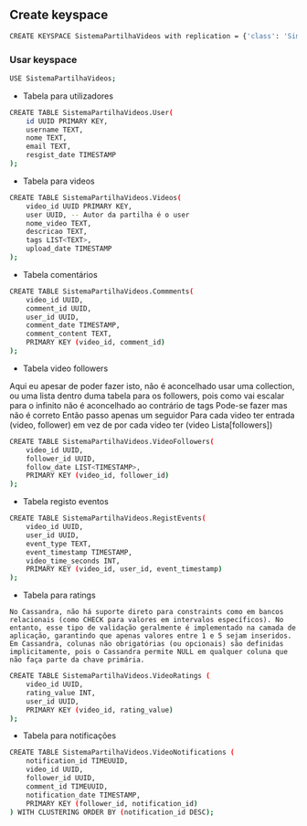 ## Create keyspace

```bash
CREATE KEYSPACE SistemaPartilhaVideos with replication = {'class': 'SimpleStrategy', 'replication_factor': 3};
```

### Usar keyspace

```bash
USE SistemaPartilhaVideos;
```

- Tabela para utilizadores
```bash
CREATE TABLE SistemaPartilhaVideos.User(
    id UUID PRIMARY KEY,
    username TEXT,
    nome TEXT,
    email TEXT,
    resgist_date TIMESTAMP
);
```

- Tabela para videos
```bash
CREATE TABLE SistemaPartilhaVideos.Videos(
    video_id UUID PRIMARY KEY,
    user UUID, -- Autor da partilha é o user
    nome_video TEXT,
    descricao TEXT,
    tags LIST<TEXT>,
    upload_date TIMESTAMP
);
```

- Tabela comentários
```bash
CREATE TABLE SistemaPartilhaVideos.Commments(
    video_id UUID,
    comment_id UUID,
    user_id UUID,
    comment_date TIMESTAMP,
    comment_content TEXT,
    PRIMARY KEY (video_id, comment_id)
);
```

- Tabela video followers

Aqui eu apesar de poder fazer isto, não é aconcelhado usar uma collection, ou uma lista dentro duma tabela para os followers, pois como vai escalar para o infinito não é aconcelhado ao contrário de tags
Pode-se fazer mas não é correto
Então passo apenas um seguidor
Para cada video ter entrada (video, follower) em vez de por cada video ter (video Lista[followers])
```bash
CREATE TABLE SistemaPartilhaVideos.VideoFollowers(
    video_id UUID,
    follower_id UUID,
    follow_date LIST<TIMESTAMP>,
    PRIMARY KEY (video_id, follower_id)
);
```

- Tabela registo eventos
```bash
CREATE TABLE SistemaPartilhaVideos.RegistEvents(
    video_id UUID,
    user_id UUID,
    event_type TEXT, 
    event_timestamp TIMESTAMP, 
    video_time_seconds INT,  
    PRIMARY KEY (video_id, user_id, event_timestamp)
);
```

- Tabela para ratings

```No Cassandra, não há suporte direto para constraints como em bancos relacionais (como CHECK para valores em intervalos específicos). No entanto, esse tipo de validação geralmente é implementado na camada de aplicação, garantindo que apenas valores entre 1 e 5 sejam inseridos. Em Cassandra, colunas não obrigatórias (ou opcionais) são definidas implicitamente, pois o Cassandra permite NULL em qualquer coluna que não faça parte da chave primária.```
```bash
CREATE TABLE SistemaPartilhaVideos.VideoRatings (
    video_id UUID,
    rating_value INT,
    user_id UUID,
    PRIMARY KEY (video_id, rating_value)
);
```

- Tabela para notificações
```bash
CREATE TABLE SistemaPartilhaVideos.VideoNotifications (
    notification_id TIMEUUID,
    video_id UUID,
    follower_id UUID,
    comment_id TIMEUUID,
    notification_date TIMESTAMP,
    PRIMARY KEY (follower_id, notification_id)
) WITH CLUSTERING ORDER BY (notification_id DESC);
```
